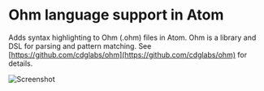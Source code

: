 # Ohm language support in Atom

Adds syntax highlighting to Ohm (.ohm) files in Atom. Ohm is a library and DSL for parsing and pattern matching. See [https://github.com/cdglabs/ohm](https://github.com/cdglabs/ohm) for details.

![Screenshot](https://media.githubusercontent.com/media/dlmanning/language-ohm/master/screenshot.png)
